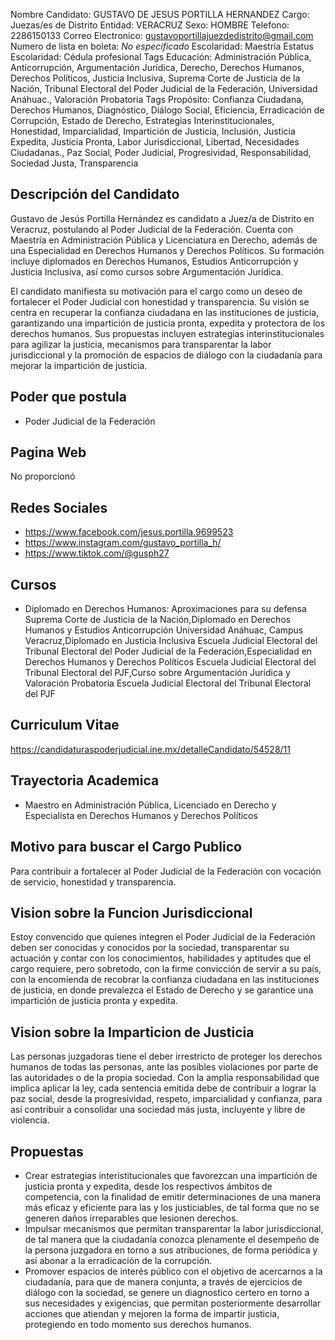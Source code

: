 Nombre Candidato: GUSTAVO DE JESUS PORTILLA HERNANDEZ
Cargo: Juezas/es de Distrito
Entidad: VERACRUZ
Sexo: HOMBRE
Telefono: 2286150133
Correo Electronico: gustavoportillajuezdedistrito@gmail.com
Numero de lista en boleta: *No especificado*
Escolaridad: Maestría
Estatus Escolaridad: Cédula profesional
Tags Educación: Administración Pública, Anticorrupción, Argumentación Jurídica, Derecho, Derechos Humanos, Derechos Políticos, Justicia Inclusiva, Suprema Corte de Justicia de la Nación, Tribunal Electoral del Poder Judicial de la Federación, Universidad Anáhuac., Valoración Probatoria
Tags Propósito: Confianza Ciudadana, Derechos Humanos, Diagnóstico, Diálogo Social, Eficiencia, Erradicación de Corrupción, Estado de Derecho, Estrategias Interinstitucionales, Honestidad, Imparcialidad, Impartición de Justicia, Inclusión, Justicia Expedita, Justicia Pronta, Labor Jurisdiccional, Libertad, Necesidades Ciudadanas., Paz Social, Poder Judicial, Progresividad, Responsabilidad, Sociedad Justa, Transparencia


## Descripción del Candidato 

Gustavo de Jesús Portilla Hernández es candidato a Juez/a de Distrito en Veracruz, postulando al Poder Judicial de la Federación. Cuenta con Maestría en Administración Pública y Licenciatura en Derecho, además de una Especialidad en Derechos Humanos y Derechos Políticos. Su formación incluye diplomados en Derechos Humanos, Estudios Anticorrupción y Justicia Inclusiva, así como cursos sobre Argumentación Jurídica.

El candidato manifiesta su motivación para el cargo como un deseo de fortalecer el Poder Judicial con honestidad y transparencia. Su visión se centra en recuperar la confianza ciudadana en las instituciones de justicia, garantizando una impartición de justicia pronta, expedita y protectora de los derechos humanos. Sus propuestas incluyen estrategias interinstitucionales para agilizar la justicia, mecanismos para transparentar la labor jurisdiccional y la promoción de espacios de diálogo con la ciudadanía para mejorar la impartición de justicia.


## Poder que postula

- Poder Judicial de la Federación


## Pagina Web

No proporcionó


## Redes Sociales

- https://www.facebook.com/jesus.portilla.9699523
- https://www.instagram.com/gustavo_portilla_h/
- https://www.tiktok.com/@gusph27


## Cursos

- Diplomado en Derechos Humanos: Aproximaciones para su defensa Suprema Corte de Justicia de la Nación,Diplomado en Derechos Humanos y Estudios Anticorrupción Universidad Anáhuac, Campus Veracruz,Diplomado en Justicia Inclusiva Escuela Judicial Electoral del Tribunal Electoral del Poder Judicial de la Federación,Especialidad en Derechos Humanos y Derechos Políticos Escuela Judicial Electoral del Tribunal Electoral del PJF,Curso sobre Argumentación Jurídica y Valoración Probatoria Escuela Judicial Electoral del Tribunal Electoral del PJF


## Curriculum Vitae

https://candidaturaspoderjudicial.ine.mx/detalleCandidato/54528/11


## Trayectoria Academica

- Maestro en Administración Pública, Licenciado en Derecho y Especialista en Derechos Humanos y Derechos Políticos


## Motivo para buscar el Cargo Publico

Para contribuir a fortalecer al Poder Judicial de la Federación con vocación de servicio, honestidad y transparencia.


## Vision sobre la Funcion Jurisdiccional

Estoy convencido que quienes integren el Poder Judicial de la Federación deben ser conocidas y conocidos por la sociedad, transparentar su actuación y contar con los conocimientos, habilidades y aptitudes que el cargo requiere, pero sobretodo, con la firme convicción de servir a su país, con la encomienda de recobrar la confianza ciudadana en las instituciones de justicia, en donde prevalezca el Estado de Derecho y se garantice una impartición de justicia pronta y expedita.


## Vision sobre la Imparticion de Justicia

Las personas juzgadoras tiene el deber irrestricto de proteger los derechos humanos de todas las personas, ante las posibles violaciones por parte de las autoridades o de la propia sociedad. Con la amplia responsabilidad que implica aplicar la ley, cada sentencia emitida debe de contribuir a lograr la paz social, desde la progresividad, respeto, imparcialidad y confianza, para así contribuir a consolidar una sociedad más justa, incluyente y libre de violencia.


## Propuestas

- Crear estrategias interistitucionales que favorezcan una impartición de justicia pronta y expedita, desde los respectivos ámbitos de competencia, con la finalidad de emitir determinaciones de una manera más eficaz y eficiente para las y los justiciables, de tal forma que no se generen daños irreparables que lesionen derechos.
- Impulsar mecanismos que permitan transparentar la labor jurisdiccional, de tal manera que la ciudadanía conozca plenamente el desempeño de la persona juzgadora en torno a sus atribuciones, de forma periódica y así abonar a la erradicación de la corrupción.
- Promover espacios de interés público con el objetivo de acercarnos a la ciudadanía, para que de manera conjunta, a través de ejercicios de diálogo con la sociedad, se genere un diagnostico certero en torno a sus necesidades y exigencias, que permitan posteriormente desarrollar acciones que atiendan y mejoren la forma de impartir justicia, protegiendo en todo momento sus derechos humanos.

